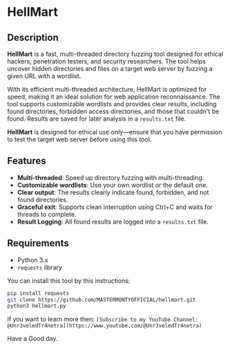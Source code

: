 # HellMart

## Description
**HellMart** is a fast, multi-threaded directory fuzzing tool designed for ethical hackers, penetration testers, and security researchers. The tool helps uncover hidden directories and files on a target web server by fuzzing a given URL with a wordlist.

With its efficient multi-threaded architecture, HellMart is optimized for speed, making it an ideal solution for web application reconnaissance. The tool supports customizable wordlists and provides clear results, including found directories, forbidden access directories, and those that couldn't be found. Results are saved for later analysis in a `results.txt` file.

**HellMart** is designed for ethical use only—ensure that you have permission to test the target web server before using this tool.

## Features
- **Multi-threaded**: Speed up directory fuzzing with multi-threading.
- **Customizable wordlists**: Use your own wordlist or the default one.
- **Clear output**: The results clearly indicate found, forbidden, and not found directories.
- **Graceful exit**: Supports clean interruption using Ctrl+C and waits for threads to complete.
- **Result Logging**: All found results are logged into a `results.txt` file.

## Requirements
- Python 3.x
- `requests` library

You can install this tool by this instructions:
```bash
pip install requests
git clone https://github.com/MASTERMONTYOFFICIAL/hellmart.git
python3 hellmart.py
```

If you want to learn more then: 
`[Subscribe to my YouTube Channel: @Unr3veledTr4netra](https://www.youtube.com/@Unr3veledTr4netra)`

Have a Good day.
